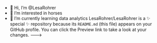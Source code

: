- 👋 Hi, I’m @LesaRohrer
- 👀 I’m interested in horses
- 🌱 I’m currently learning data analytics 
LesaRohrer/LesaRohrer is a ✨ special ✨ repository because its `README.md` (this file) appears on your GitHub profile.
You can click the Preview link to take a look at your changes.
--->
